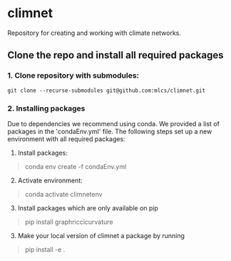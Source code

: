 # climnet
Repository for creating and working with climate networks.


## Clone the repo and install all required packages 

### 1. Clone repository with submodules:
```
git clone --recurse-submodules git@github.com:mlcs/climnet.git
```

### 2. Installing packages

Due to dependencies we recommend using conda. We provided a list of packages in the 
'condaEnv.yml' file. The following steps set up a new environment with all required packages:
1. Install packages: 
> conda env create -f condaEnv.yml
2. Activate environment:
> conda activate climnetenv
3. Install packages which are only available on pip
> pip install graphriccicurvature 
3. Make your local version of climnet a package by running 
> pip install -e . 

